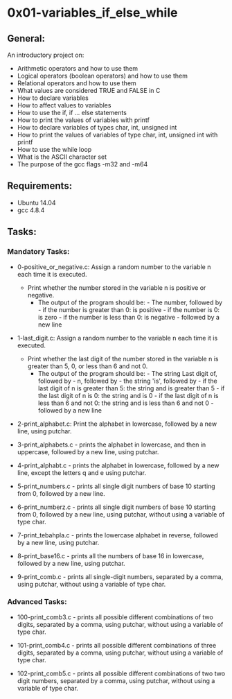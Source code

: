 # 0x01-variables_if_else_while

## General:
An introductory project on:

- Arithmetic operators and how to use them
- Logical operators (boolean operators) and how to use them
- Relational operators and how to use them
- What values are considered TRUE and FALSE in C
- How to declare variables
- How to affect values to variables
- How to use the if, if ... else statements
- How to print the values of variables with printf
- How to declare variables of types char, int, unsigned int
- How to print the values of variables of type char, int, unsigned int with printf
- How to use the while loop
- What is the ASCII character set
- The purpose of the gcc flags -m32 and -m64

## Requirements:
- Ubuntu 14.04
- gcc 4.8.4

## Tasks:

### Mandatory Tasks:

- 0-positive_or_negative.c: Assign a random number to the variable n each time it is executed. 
   - Print whether the number stored in the variable n is positive or negative.
      - The output of the program should be:
                        - The number, followed by
                        - if the number is greater than 0: is positive
                        - if the number is 0: is zero
                        - if the number is less than 0: is negative 
                        - followed by a new line

- 1-last_digit.c: Assign a random number to the variable n each time it is executed. 
    - Print whether the last digit of the number stored in the variable n is greater than 5, 0, or less than 6 and not 0.
       - The output of the program should be:
                               - The string Last digit of, followed by
                               - n, followed by
                               - the string 'is', followed by
                               - if the last digit of n is greater than 5: the string and is greater than 5
                               - if the last digit of n is 0: the string and is 0
                               - if the last digit of n is less than 6 and not 0: the string and is less than 6 and not 0
                               - followed by a new line
             
- 2-print_alphabet.c:  Print the alphabet in lowercase, followed by a new line, using putchar.

- 3-print_alphabets.c - prints the alphabet in lowercase, and then in uppercase, followed by a new line, using putchar.

- 4-print_alphabt.c - prints the alphabet in lowercase, followed by a new line, except the letters q and e using putchar.

- 5-print_numbers.c - prints all single digit numbers of base 10 starting from 0, followed by a new line.

- 6-print_numberz.c - prints all single digit numbers of base 10 starting from 0, followed by a new line, using putchar, without using a variable of type char.

- 7-print_tebahpla.c - prints the lowercase alphabet in reverse, followed by a new line, using putchar.

- 8-print_base16.c - prints all the numbers of base 16 in lowercase, followed by a new line, using putchar.

- 9-print_comb.c - prints all single-digit numbers, separated by a comma, using putchar, without using a variable of type char.
 
### Advanced Tasks:

- 100-print_comb3.c - prints all possible different combinations of two digits, separated by a comma, using putchar, without using a variable of type char.

- 101-print_comb4.c - prints all possible different combinations of three digits, separated by a comma, using putchar, without using a variable of type char.

- 102-print_comb5.c - prints all possible different combinations of two two digit numbers, separated by a comma, using putchar, without using a variable of type char.
